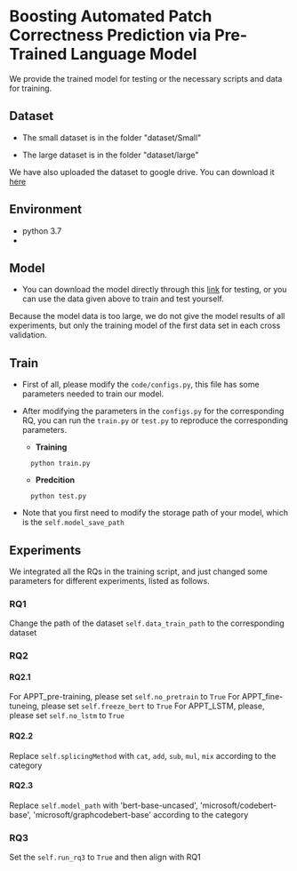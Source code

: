# Boosting Automated Patch Correctness Prediction via Pre-Trained Language Model



We provide the trained model for testing or the necessary scripts and data for training.



## Dataset

- The small dataset is in the folder "dataset/Small"

- The large dataset is in the folder "dataset/large"

We have also uploaded the dataset to google drive. You can download it [here](https://drive.google.com/file/d/1l79chMLrwZCbG2TS4330AiUiLABlwysL/view?usp=sharing)

## Environment

- python 3.7
- 




## Model

- You can download the model directly through this [link](https://drive.google.com/file/d/1ipQWB3qCDnJLfSFmUNhb0o4lnD00YBiX/view?usp=sharing) for testing, or you can use the data given above to train and test yourself.

Because the model data is too large, we do not give the model results of all experiments, but only the training model of the first data set in each cross validation.



## Train
- First of all, please modify the ```code/configs.py```, this file has some parameters needed to train our model.

- After modifying the parameters in the ```configs.py``` for the corresponding RQ, you can run the ```train.py``` or ```test.py``` to reproduce the corresponding parameters.

  - **Training**
  ```
    python train.py
  ```
  - **Predcition**
  ```
    python test.py
  ```
  
- Note that you first need to modify the storage path of your model, which is the ```self.model_save_path```


## Experiments

We integrated all the RQs in the training script, and just changed some parameters for different experiments, listed as follows.

### RQ1


Change the path of the dataset ```self.data_train_path``` to the corresponding dataset


### RQ2

#### RQ2.1

For APPT_pre-training, please set ```self.no_pretrain``` to ```True```
For APPT_fine-tuneing, please set ```self.freeze_bert``` to ```True```
For APPT_LSTM, please, please set ```self.no_lstm``` to ```True```

#### RQ2.2

Replace ```self.splicingMethod```  with ```cat```, ```add```, ```sub```, ```mul```, ```mix``` according to the category

#### RQ2.3

Replace ```self.model_path``` with 'bert-base-uncased', 'microsoft/codebert-base', 'microsoft/graphcodebert-base' according to the category

### RQ3

Set the ```self.run_rq3``` to ```True``` and then align with RQ1
